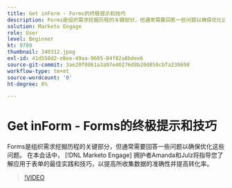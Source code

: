 ```yaml
---
title: Get inForm - Forms的终极提示和技巧
description: Forms是组织需求挖掘历程的关键部分，但通常需要回答一些问题以确保优化这些问题。
solution: Marketo Engage
role: User
level: Beginner
kt: 9709
thumbnail: 340312.jpeg
exl-id: 41d558d2-e8ee-49aa-9605-84f82a8bdee6
source-git-commit: 3ae20f0861a3a97e40276d8b20d858cbfa238698
workflow-type: tm+mt
source-wordcount: '0'
ht-degree: 0%

---
```


# Get inForm - Forms的终极提示和技巧

Forms是组织需求挖掘历程的关键部分，但通常需要回答一些问题以确保优化这些问题。 在本会话中， [!DNL Marketo Engage] 拥护者Amanda和Julz将指导您了解应用于表单的最佳实践和技巧，以提高所收集数据的准确性并提高转化率。

>[!VIDEO](https://video.tv.adobe.com/v/340312/?quality=12&learn=on)
